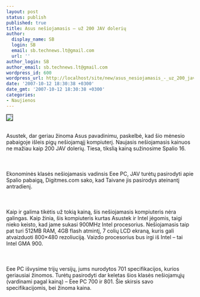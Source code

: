 ```yaml
---
layout: post
status: publish
published: true
title: Asus nešiojamasis – už 200 JAV dolerių
author:
  display_name: SB
  login: SB
  email: sb.technews.lt@gmail.com
  url: ''
author_login: SB
author_email: sb.technews.lt@gmail.com
wordpress_id: 600
wordpress_url: http://localhost/site/new/asus_nesiojamasis_-_uz_200_jav_doleriu/
date: '2007-10-12 18:30:38 +0300'
date_gmt: '2007-10-12 18:30:38 +0300'
categories:
- Naujienos
---
```

<div class="imgright"><img src="http://upload.wikimedia.org/wikipedia/en/thumb/e/ef/Asus_Eee_701.jpg/250px-Asus_Eee_701.jpg" border="1"></div>
<p><br>Asustek, dar geriau žinoma Asus pavadinimu, paskelbė, kad šio mėnesio pabaigoje išleis pigų nešiojamąjį kompiuterį. Naujasis nešiojamasis kainuos ne mažiau kaip 200 JAV dolerių. Tiesa, tikslią kainą sužinosime Spalio 16.<br />
<br><br />
<br>Ekonominės klasės nešiojamasis vadinsis Eee PC, JAV turėtų pasirodyti apie Spalio pabaigą, Digitmes.com sako, kad Taivane jis pasirodys ateinantį antradienį.<br />
<br><br />
<br>Kaip ir galima tikėtis už tokią kainą, šis nešiojamasis kompiuteris nėra galingas. Kaip žinia, šis kompiuteris kurtas Asustek ir Intel jėgomis, taigi nieko keisto, kad jame sukasi 900MHz Intel procesorius. Nešiojamasis taip pat turi 512MB RAM, 4GB flash atmintį, 7 colių LCD ekraną, kuris gali atvaizduoti 800×480 rezoliuciją. Vaizdo procesorius bus irgi iš Intel – tai Intel GMA 900.<br />
<br><br />
<br>Eee PC išvysime trijų versijų, jums nurodytos 701 specifikacijos, kurios geriausiai žinomos. Turėtų pasirodyti dar keletas šios klasės nešiojamųjų (vardinami pagal kainą) – Eee PC 700 ir 801. Šie skirsis savo specifikacijomis, bei žinoma kaina.<br />
<br></p>
